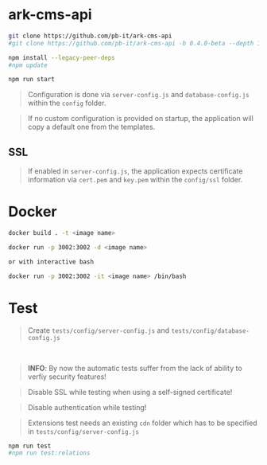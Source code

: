 # ark-cms-api

```bash
git clone https://github.com/pb-it/ark-cms-api
#git clone https://github.com/pb-it/ark-cms-api -b 0.4.0-beta --depth 1

npm install --legacy-peer-deps
#npm update

npm run start
```

> Configuration is done via `server-config.js` and `database-config.js` within the `config` folder.

> If no custom configuration is provided on startup, the application will copy a default one from the templates.


## SSL

> If enabled in `server-config.js`, the application expects certificate information via `cert.pem` and `key.pem` within the `config/ssl` folder.


# Docker

```bash
docker build . -t <image name>

docker run -p 3002:3002 -d <image name>

or with interactive bash

docker run -p 3002:3002 -it <image name> /bin/bash
```


# Test

> Create `tests/config/server-config.js` and `tests/config/database-config.js`

&nbsp;

> **INFO**: By now the automatic tests suffer from the lack of ability to verfiy security features!

> Disable SSL while testing when using a self-signed certificate!

> Disable authentication while testing!

> Extensions test needs an existing `cdn` folder which has to be specified in `tests/config/server-config.js`

```bash
npm run test
#npm run test:relations
```